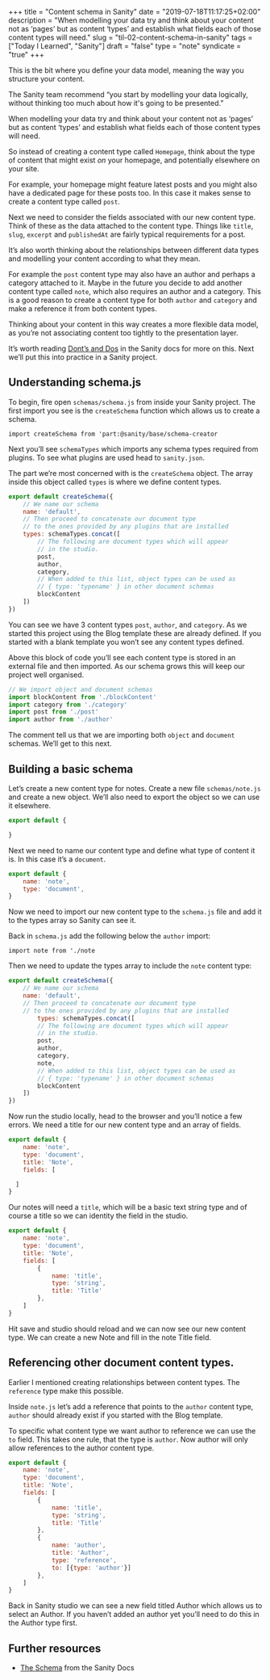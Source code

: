 +++
title = "Content schema in Sanity"
date = "2019-07-18T11:17:25+02:00"
description = "When modelling your data try and think about your content not as ‘pages’ but as content ‘types’ and establish what fields each of those content types will need."
slug = "til-02-content-schema-in-sanity"
tags = ["Today I Learned", "Sanity"]
draft = "false"
type = "note"
syndicate = "true"
+++

This is the bit where you define your data model, meaning the way you structure your content. 

The Sanity team recommend “you start by modelling your data logically, without thinking too much about how it's going to be presented.”

When modelling your data try and think about your content not as ‘pages’ but as content ‘types’ and establish what fields each of those content types will need. 

So instead of creating a content type called `Homepage`, think about the type of content that might exist *on* your homepage, and potentially elsewhere on your site.

For example, your homepage might feature latest posts and you might also have a dedicated page for these posts too. In this case it makes sense to create a content type called `post`.

Next we need to consider the fields associated with our new content type. Think of these as the data attached to the content type. Things like `title`, `slug`, `excerpt` and  `publishedAt` are fairly typical requirements for a post. 

It’s also worth thinking about the relationships between different data types and modelling your content according to what they mean.

For example the `post` content type may also have an author and perhaps a category attached to it. Maybe in the future you decide to add another content type called `note`, which also requires an author and a category. This is a good reason to create a content type for both `author` and `category` and make a reference it from both content types. 

Thinking about your content in this way creates a more flexible data model, as you’re not associating content too tightly to the presentation layer.

It’s worth reading [Dont’s and Dos](https://www.sanity.io/docs/the-schema/donts-and-dos) in the Sanity docs for more on this. Next we’ll put this into practice in a Sanity project.

## Understanding schema.js

To begin, fire open `schemas/schema.js` from inside your Sanity project. The first import you see is the `createSchema` function which allows us to create a schema.

```
import createSchema from 'part:@sanity/base/schema-creator
```

Next you’ll see `schemaTypes` which imports any schema types required from plugins. To see what plugins are used head to `sanity.json`.

The part we’re most concerned with is the `createSchema` object. The array inside this object called `types` is where we define content types.

```javascript
export default createSchema({
	// We name our schema
	name: 'default',
	// Then proceed to concatenate our document type
	// to the ones provided by any plugins that are installed
	types: schemaTypes.concat([
		// The following are document types which will appear
		// in the studio.
		post,
		author,
		category,
		// When added to this list, object types can be used as
		// { type: 'typename' } in other document schemas
		blockContent
	])
})
```

You can see we have 3 content types `post`, `author`, and `category`. As we started this project using the Blog template these are already defined. If you started with a blank template you won’t see any content types defined.

Above this block of code you’ll see each content type is stored in an external file and then imported. As our schema grows this will keep our project well organised.

```javascript
// We import object and document schemas
import blockContent from './blockContent'
import category from './category'
import post from './post'
import author from './author'
```

The comment tell us that we are importing both `object` and `document` schemas. We’ll get to this next.

## Building a basic schema

Let’s create a new content type for notes. Create a new file `schemas/note.js` and create a new object. We’ll also need to export the object so we can use it elsewhere.

```javascript
export default {

}
```

Next we need to name our content type and define what type of content it is. In this case it’s a `document`.

```javascript
export default {
    name: 'note',
    type: 'document',
}
```

Now we need to import our new content type to the `schema.js` file and add it to the types array so Sanity can see it.

Back in `schema.js` add the following below the `author` import:

`import note from './note`

Then we need to update the types array to include the `note` content type:

```javascript
export default createSchema({
	// We name our schema
	name: 'default',
	// Then proceed to concatenate our document type
	// to the ones provided by any plugins that are installed
		types: schemaTypes.concat([
		// The following are document types which will appear
		// in the studio.
		post,
		author,
		category,
		note,
		// When added to this list, object types can be used as
		// { type: 'typename' } in other document schemas
		blockContent
	])
})
```

Now run the studio locally, head to the browser and you’ll notice a few errors. We need a title for our new content type and an array of fields.

```javascript
export default {
    name: 'note',
    type: 'document',
	title: 'Note',
	fields: [

  ]
}
```

Our notes will need a `title`, which will be a basic text string type and of course a title so we can identity the field in the studio.

```javascript
export default {
    name: 'note',
    type: 'document',
	title: 'Note',
	fields: [
		{
            name: 'title',
			type: 'string',
			title: 'Title'
		},
	]
}
```

Hit save and studio should reload and we can now see our new content type. We can create a new Note and fill in the note Title field.

## Referencing other document content types.

Earlier I mentioned creating relationships between content types. The `reference` type make this possible. 

Inside `note.js` let’s add a reference that points to the `author` content type, `author` should already exist if you started with the Blog template.

To specific what content type we want author to reference  we can use the `to` field. This takes one rule, that the type is `author`. Now author will only allow references to the author content type. 

```javascript
export default {
    name: 'note',
    type: 'document',
	title: 'Note',
	fields: [
        {
            name: 'title',
            type: 'string',
            title: 'Title'                               
        },
		{
			name: 'author',
			title: 'Author',
			type: 'reference',
			to: [{type: 'author'}]
		},
	]
}
```

Back in Sanity studio we can see a new field titled Author which allows us to select an Author. If you haven’t added an author yet you’ll need to do this in the Author type first.

## Further resources

- [The Schema](https://www.sanity.io/docs/content-studio/the-schema) from the Sanity Docs